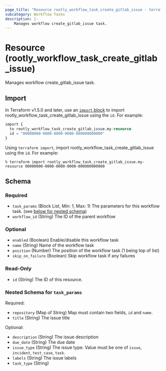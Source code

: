 ```yaml
---
page_title: "Resource rootly_workflow_task_create_gitlab_issue - terraform-provider-rootly"
subcategory: Workflow Tasks
description: |-
    Manages workflow create_gitlab_issue task.
---
```


# Resource (rootly_workflow_task_create_gitlab_issue)

Manages workflow create_gitlab_issue task.



## Import

In Terraform v1.5.0 and later, use an [`import` block](https://developer.hashicorp.com/terraform/language/import) to import rootly_workflow_task_create_gitlab_issue using the `id`. For example:

```terraform
import {
  to rootly_workflow_task_create_gitlab_issue.my-resource
  id = "00000000-0000-0000-0000-000000000000"
}
```

Using `terraform import`, import rootly_workflow_task_create_gitlab_issue using the `id`. For example:

```console
% terraform import rootly_workflow_task_create_gitlab_issue.my-resource 00000000-0000-0000-0000-000000000000
```

<!-- schema generated by tfplugindocs -->
## Schema

### Required

- `task_params` (Block List, Min: 1, Max: 1) The parameters for this workflow task. (see [below for nested schema](#nestedblock--task_params))
- `workflow_id` (String) The ID of the parent workflow

### Optional

- `enabled` (Boolean) Enable/disable this workflow task
- `name` (String) Name of the workflow task
- `position` (Number) The position of the workflow task (1 being top of list)
- `skip_on_failure` (Boolean) Skip workflow task if any failures

### Read-Only

- `id` (String) The ID of this resource.

<a id="nestedblock--task_params"></a>
### Nested Schema for `task_params`

Required:

- `repository` (Map of String) Map must contain two fields, `id` and `name`.
- `title` (String) The issue title

Optional:

- `description` (String) The issue description
- `due_date` (String) The due date
- `issue_type` (String) The issue type. Value must be one of `issue`, `incident`, `test_case`, `task`.
- `labels` (String) The issue labels
- `task_type` (String)
